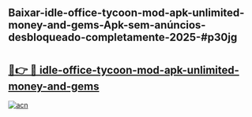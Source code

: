 ## Baixar-idle-office-tycoon-mod-apk-unlimited-money-and-gems-Apk-sem-anúncios-desbloqueado-completamente-2025-#p30jg

# <h2><a href="https://ainizakaria.my?title=idle-office-tycoon-mod-apk-unlimited-money-and-gems&ref=22M">🔗👉 🔴 idle-office-tycoon-mod-apk-unlimited-money-and-gems</a></h2>

[![acn](https://github.com/user-attachments/assets/0f9c940e-d8b0-45ae-aac7-cd30a18b3e1c)](https://ainizakaria.my?title=idle-office-tycoon-mod-apk-unlimited-money-and-gems&ref=22M)

